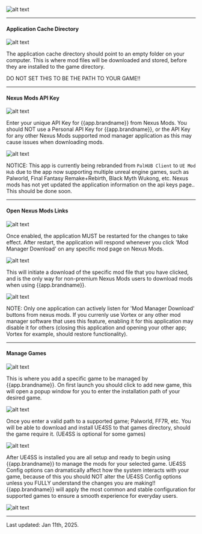 ![alt text](/img/palworld/bg3.webp)

---
#### Application Cache Directory
![alt text](/img/app-setup-help/app-cache-dir.png)

The application cache directory should point to an empty folder on your computer. This is where mod files will be downloaded and stored, before they are installed to the game directory.

DO NOT SET THIS TO BE THE PATH TO YOUR GAME!!

---
#### Nexus Mods API Key
![alt text](/img/app-setup-help/nexus-api-key.png)

Enter your unique API Key for {{app.brandname}} from Nexus Mods. You should NOT use a Personal API Key for {{app.brandname}}, or the API Key for any other Nexus Mods supported mod manager application as this may cause issues when downloading mods. 

![alt text](/img/app-setup-help/nexus-palhub-api.png)

NOTICE: This app is currently being rebranded from `PalHUB Client` to `UE Mod Hub` due to the app now supporting multiple unreal engine games, such as Palworld, Final Fantasy Remake+Rebirth, Black Myth Wukong, etc. Nexus mods has not yet updated the application information on the api keys page.. This should be done soon. 

---
#### Open Nexus Mods Links
![alt text](/img/app-setup-help/nexus-deep-links.png)

Once enabled, the application MUST be restarted for the changes to take effect. After restart, the application will respond whenever you click 'Mod Manager Download' on any specific mod page on Nexus Mods. 

![alt text](/img/app-setup-help/nexus-modman-download.png) 

This will initiate a download of the specific mod file that you have clicked, and is the only way for non-premium Nexus Mods users to download mods when using {{app.brandname}}. 

![alt text](/img/app-setup-help/nexus-freeuser-download.png) 

NOTE: Only one application can actively listen for 'Mod Manager Download' buttons from nexus mods. If you currenly use Vortex or any other mod manager software that uses this feature, enabling it for this application may disable it for others (closing this application and opening your other app; Vortex for example, should restore functionality). 

---
#### Manage Games
![alt text](/img/app-setup-help/manage-games.png) 

This is where you add a specific game to be managed by {{app.brandname}}. On first launch you should click to add new game, this will open a popup window for you to enter the installation path of your desired game. 

![alt text](/img/app-setup-help/setup-new-game.png) 

Once you enter a valid path to a supported game; Palworld, FF7R, etc. You will be able to download and install UE4SS to that games directory, should the game require it. (UE4SS is optional for some games)

![alt text](/img/app-setup-help/setup-new-game-found.png) 

After UE4SS is installed you are all setup and ready to begin using {{app.brandname}} to manage the mods for your selected game. UE4SS Config options can dramatically affect how the system interacts with your game, because of this you should NOT alter the UE4SS Config options unless you FULLY understand the changes you are making!! {{app.brandname}} will apply the most common and stable configuration for supported games to ensure a smooth experience for everyday users.

![alt text](/img/app-setup-help/ue4ss-installation.png) 

---
Last updated: Jan 11th, 2025.
